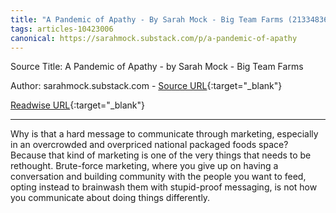 ```yaml
---
title: "A Pandemic of Apathy - By Sarah Mock - Big Team Farms (213348368)"
tags: articles-10423006
canonical: https://sarahmock.substack.com/p/a-pandemic-of-apathy
---
```


Source Title: A Pandemic of Apathy - by Sarah Mock - Big Team Farms

Author: sarahmock.substack.com - [Source URL](https://sarahmock.substack.com/p/a-pandemic-of-apathy){:target="_blank"}

[Readwise URL](https://readwise.io/open/213348368){:target="_blank"}

---

Why is that a hard message to communicate through marketing, especially in an overcrowded and overpriced national packaged foods space? Because that kind of marketing is one of the very things that needs to be rethought. Brute-force marketing, where you give up on having a conversation and building community with the people you want to feed, opting instead to brainwash them with stupid-proof messaging, is not how you communicate about doing things differently.
